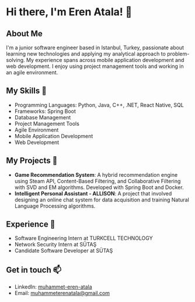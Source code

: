 # Hi there, I'm Eren Atala! 👋

## About Me
I'm a junior software engineer based in Istanbul, Turkey, passionate about learning new technologies and applying my analytical approach to problem-solving. My experience spans across mobile application development and web development. I enjoy using project management tools and working in an agile environment.

## My Skills 🚀
- Programming Languages: Python, Java, C++, .NET, React Native, SQL
- Frameworks: Spring Boot
- Database Management
- Project Management Tools
- Agile Environment
- Mobile Application Development
- Web Development

## My Projects 🎯
- **Game Recommendation System**: A hybrid recommendation engine using Steam API, Content-Based Filtering, and Collaborative Filtering with SVD and EM algorithms. Developed with Spring Boot and Docker.
- **Intelligent Personal Assistant - ALLISON**: A project that involved designing an online chat system for data acquisition and training Natural Language Processing algorithms.

## Experience 💼
- Software Engineering Intern at TURKCELL TECHNOLOGY
- Network Security Intern at SÜTAŞ
- Candidate Software Developer at SÜTAŞ

## Get in touch 📫
- LinkedIn: [muhammet-eren-atala](https://linkedin.com/in/muhammet-eren-atala-b695b4206/)
- Email: muhammeterenatala@gmail.com
